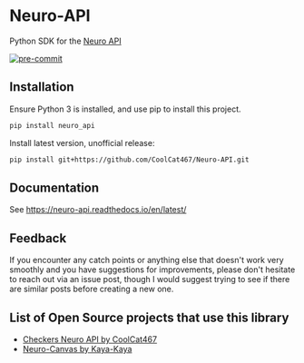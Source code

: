 # Neuro-API
Python SDK for the [Neuro API](https://github.com/VedalAI/neuro-game-sdk)

<!-- BADGIE TIME -->

[![pre-commit](https://img.shields.io/badge/pre--commit-enabled-brightgreen?logo=pre-commit)](https://github.com/pre-commit/pre-commit)

<!-- END BADGIE TIME -->

## Installation
Ensure Python 3 is installed, and use pip to install this project.

```bash
pip install neuro_api
```

Install latest version, unofficial release:
```bash
pip install git+https://github.com/CoolCat467/Neuro-API.git
```

## Documentation
See https://neuro-api.readthedocs.io/en/latest/

## Feedback
If you encounter any catch points or anything else that doesn't work
very smoothly and you have suggestions for improvements, please don't
hesitate to reach out via an issue post, though I would suggest
trying to see if there are similar posts before creating a new one.

## List of Open Source projects that use this library
- [Checkers Neuro API by CoolCat467](https://github.com/CoolCat467/Checkers-Neuro-Client)
- [Neuro-Canvas by Kaya-Kaya](https://github.com/Kaya-Kaya/neuro-canvas)
